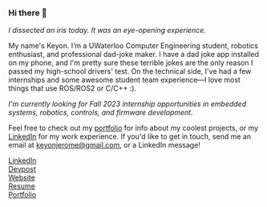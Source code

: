 ### Hi there 👋

_I dissected an iris today. It was an eye-opening experience._

My name's Keyon. I’m a UWaterloo Computer Engineering student, robotics enthusiast, and professional dad-joke maker. I have a dad joke app installed on my phone, and I'm pretty sure these terrible jokes are the only reason I passed my high-school drivers' test. On the technical side, I've had a few internships and some awesome student team experience—I love most things that use ROS/ROS2 or C/C++ :).

*I'm currently looking for Fall 2023 internship opportunities in embedded systems, robotics, controls, and firmware development.*

Feel free to check out my [portfolio](https://keyon.io/portfolio) for info about my coolest projects, or my [LinkedIn](https://www.linkedin.com/in/keyonjerome) for my work experience. If you'd like to get in touch, send me an email at keyonjerome@gmail.com, or a LinkedIn message!

[LinkedIn](https://www.linkedin.com/in/keyonjerome) \
[Devpost](https://devpost.com/keyonjerome) \
[Website](https://keyon.io) \
[Resume](https://keyon.io/resume) \
[Portfolio](https://keyon.io/portfolio) 

<!--[Keyon_Jerome_Resume_CS-WS-Rearranged-3.pdf](https://github.com/keyonjerome/keyonjerome/files/6935457/Keyon_Jerome_Resume_CS-WS-Rearranged-3.pdf)

**keyonjerome/keyonjerome** is a ✨ _special_ ✨ repository because its `README.md` (this file) appears on your GitHub profile.

Here are some ideas to get you started:

- 🔭 I’m currently working on ...
- 🌱 I’m currently learning ...
- 👯 I’m looking to collaborate on ...
- 🤔 I’m looking for help with ...
- 💬 Ask me about ...
- 📫 How to reach me: ...
- 😄 Pronouns: ...
- ⚡ Fun fact: ...
-->
